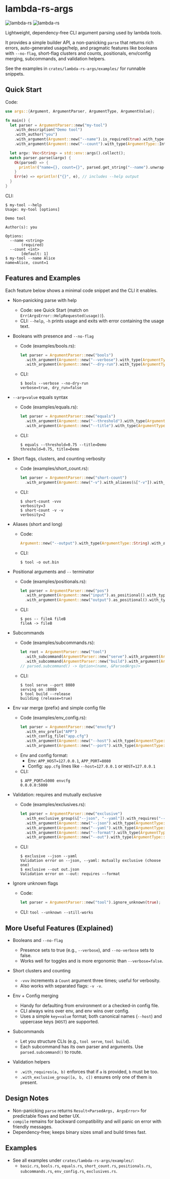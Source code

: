 # lambda-rs-args
![lambda-rs](https://img.shields.io/crates/d/lambda-rs-args)
![lambda-rs](https://img.shields.io/crates/v/lambda-rs-args)

Lightweight, dependency-free CLI argument parsing used by lambda tools.

It provides a simple builder API, a non-panicking `parse` that returns rich errors, auto-generated usage/help, and pragmatic features like booleans with `--no-flag`, short-flag clusters and counts, positionals, env/config merging, subcommands, and validation helpers.

See the examples in `crates/lambda-rs-args/examples/` for runnable snippets.

## Quick Start

Code:

```rust
use args::{Argument, ArgumentParser, ArgumentType, ArgumentValue};

fn main() {
  let parser = ArgumentParser::new("my-tool")
    .with_description("Demo tool")
    .with_author("you")
    .with_argument(Argument::new("--name").is_required(true).with_type(ArgumentType::String))
    .with_argument(Argument::new("--count").with_type(ArgumentType::Integer).with_default_value(ArgumentValue::Integer(1)));

  let argv: Vec<String> = std::env::args().collect();
  match parser.parse(&argv) {
    Ok(parsed) => {
      println!("name={}, count={}", parsed.get_string("--name").unwrap(), parsed.get_i64("--count").unwrap());
    }
    Err(e) => eprintln!("{}", e), // includes --help output
  }
}
```

CLI:

```
$ my-tool --help
Usage: my-tool [options]

Demo tool

Author(s): you

Options:
  --name <string>
       (required)
  --count <int>
       [default: 1]
$ my-tool --name Alice
name=Alice, count=1
```

## Features and Examples

Each feature below shows a minimal code snippet and the CLI it enables.

- Non‑panicking parse with help
  - Code: see Quick Start (match on `Err(ArgsError::HelpRequested(usage))`).
  - CLI: `--help`, `-h` prints usage and exits with error containing the usage text.

- Booleans with presence and `--no-flag`
  - Code (examples/bools.rs):
    ```rust
    let parser = ArgumentParser::new("bools")
      .with_argument(Argument::new("--verbose").with_type(ArgumentType::Boolean))
      .with_argument(Argument::new("--dry-run").with_type(ArgumentType::Boolean));
    ```
  - CLI:
    ```
    $ bools --verbose --no-dry-run
    verbose=true, dry_run=false
    ```

- `--arg=value` equals syntax
  - Code (examples/equals.rs):
    ```rust
    let parser = ArgumentParser::new("equals")
      .with_argument(Argument::new("--threshold").with_type(ArgumentType::Float))
      .with_argument(Argument::new("--title").with_type(ArgumentType::String));
    ```
  - CLI:
    ```
    $ equals --threshold=0.75 --title=Demo
    threshold=0.75, title=Demo
    ```

- Short flags, clusters, and counting verbosity
  - Code (examples/short_count.rs):
    ```rust
    let parser = ArgumentParser::new("short-count")
      .with_argument(Argument::new("-v").with_aliases(&["-v"]).with_type(ArgumentType::Count));
    ```
  - CLI:
    ```
    $ short-count -vvv
    verbosity=3
    $ short-count -v -v
    verbosity=2
    ```

- Aliases (short and long)
  - Code:
    ```rust
    Argument::new("--output").with_type(ArgumentType::String).with_aliases(&["-o"])
    ```
  - CLI:
    ```
    $ tool -o out.bin
    ```

- Positional arguments and `--` terminator
  - Code (examples/positionals.rs):
    ```rust
    let parser = ArgumentParser::new("pos")
      .with_argument(Argument::new("input").as_positional().with_type(ArgumentType::String))
      .with_argument(Argument::new("output").as_positional().with_type(ArgumentType::String));
    ```
  - CLI:
    ```
    $ pos -- fileA fileB
    fileA -> fileB
    ```

- Subcommands
  - Code (examples/subcommands.rs):
    ```rust
    let root = ArgumentParser::new("tool")
      .with_subcommand(ArgumentParser::new("serve").with_argument(Argument::new("--port").with_type(ArgumentType::Integer)))
      .with_subcommand(ArgumentParser::new("build").with_argument(Argument::new("--release").with_type(ArgumentType::Boolean)));
    // parsed.subcommand() -> Option<(name, &ParsedArgs)>
    ```
  - CLI:
    ```
    $ tool serve --port 8080
    serving on :8080
    $ tool build --release
    building (release=true)
    ```

- Env var merge (prefix) and simple config file
  - Code (examples/env_config.rs):
    ```rust
    let parser = ArgumentParser::new("envcfg")
      .with_env_prefix("APP")
      .with_config_file("app.cfg")
      .with_argument(Argument::new("--host").with_type(ArgumentType::String))
      .with_argument(Argument::new("--port").with_type(ArgumentType::Integer));
    ```
  - Env and config format:
    - Env: `APP_HOST=127.0.0.1`, `APP_PORT=8080`
    - Config: `app.cfg` lines like `--host=127.0.0.1` or `HOST=127.0.0.1`
  - CLI:
    ```
    $ APP_PORT=5000 envcfg
    0.0.0.0:5000
    ```

- Validation: requires and mutually exclusive
  - Code (examples/exclusives.rs):
    ```rust
    let parser = ArgumentParser::new("exclusive")
      .with_exclusive_group(&["--json", "--yaml"]).with_requires("--out", "--format")
      .with_argument(Argument::new("--json").with_type(ArgumentType::Boolean))
      .with_argument(Argument::new("--yaml").with_type(ArgumentType::Boolean))
      .with_argument(Argument::new("--format").with_type(ArgumentType::String))
      .with_argument(Argument::new("--out").with_type(ArgumentType::String));
    ```
  - CLI:
    ```
    $ exclusive --json --yaml
    Validation error on --json, --yaml: mutually exclusive (choose one)
    $ exclusive --out out.json
    Validation error on --out: requires --format
    ```

- Ignore unknown flags
  - Code:
    ```rust
    let parser = ArgumentParser::new("tool").ignore_unknown(true);
    ```
  - CLI: `tool --unknown --still-works`

## More Useful Features (Explained)

- Booleans and `--no-flag`
  - Presence sets to true (e.g., `--verbose`), and `--no-verbose` sets to false.
  - Works well for toggles and is more ergonomic than `--verbose=false`.

- Short clusters and counting
  - `-vvv` increments a `Count` argument three times; useful for verbosity.
  - Also works with separated flags: `-v -v`.

- Env + Config merging
  - Handy for defaulting from environment or a checked-in config file.
  - CLI always wins over env, and env wins over config.
  - Uses a simple `key=value` format; both canonical names (`--host`) and uppercase keys (`HOST`) are supported.

- Subcommands
  - Let you structure CLIs (e.g., `tool serve`, `tool build`).
  - Each subcommand has its own parser and arguments. Use `parsed.subcommand()` to route.

- Validation helpers
  - `.with_requires(a, b)` enforces that if `a` is provided, `b` must be too.
  - `.with_exclusive_group([a, b, c])` ensures only one of them is present.

## Design Notes

- Non-panicking `parse` returns `Result<ParsedArgs, ArgsError>` for predictable flows and better UX.
- `compile` remains for backward compatibility and will panic on error with friendly messages.
- Dependency-free; keeps binary sizes small and build times fast.

## Examples

- See all examples under `crates/lambda-rs-args/examples/`:
  - `basic.rs`, `bools.rs`, `equals.rs`, `short_count.rs`, `positionals.rs`, `subcommands.rs`, `env_config.rs`, `exclusives.rs`.
